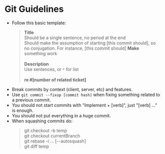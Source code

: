 Git Guidelines
==============

- Follow this basic template:
    > **Title**  
    > Should be a single sentence, no period at the end  
    > Should make the assumption of starting [this commit should], so no conjugation. For instance, [this commit should] **Make** something work  
    > <br/>
    > **Description**  
    > Use sentences, or `*` for list  
    > <br/>
    > **re #[number of related ticket]**
- Break commits by context (client, server, etc) and features.
- Use `git commit --fixup [commit hash]` when fixing something related to a previous commit.
- You should not start commits with "Implement + [verb]", just "[verb] ..." is enough.
- You should not put everything in a huge commit.
- When squashing commits do:
    > git checkout -b temp <br/>
    > git checkout currentBranch <br/>
    > git rebase -i ... [--autosquash] <br/>
    > git diff temp
